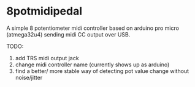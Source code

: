 # 8potmidipedal

A simple 8 potentiometer midi controller based on arduino pro micro (atmega32u4) sending midi CC output over USB.

TODO:
1. add TRS midi output jack
2. change midi controller name (currently shows up as arduino)
3. find a better/ more stable way of detecting pot value change without noise/jitter
